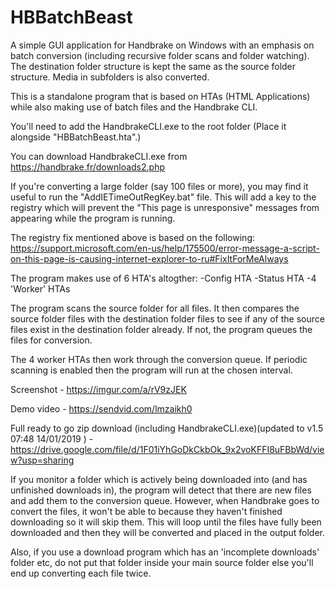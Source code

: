 # HBBatchBeast
A simple GUI application for Handbrake on Windows with an emphasis on batch conversion (including recursive folder scans and folder watching). The destination folder structure is kept the same as the source folder structure. Media in subfolders is also converted.

This is a standalone program that is based on HTAs (HTML Applications) while also making use of batch files and the Handbrake CLI. 

You'll need to add the HandbrakeCLI.exe to the root folder (Place it alongside "HBBatchBeast.hta".)

You can download HandbrakeCLI.exe from https://handbrake.fr/downloads2.php

If you're converting a large folder (say 100 files or more), you may find it useful to run the "AddIETimeOutRegKey.bat" file. This will add a key to the registry which will prevent the "This page is unresponsive" messages from appearing while the program is running. 

The registry fix mentioned above is based on the following:
https://support.microsoft.com/en-us/help/175500/error-message-a-script-on-this-page-is-causing-internet-explorer-to-ru#FixItForMeAlways


The program makes use of 6 HTA's altogther:
 -Config HTA
 -Status HTA
 -4 'Worker' HTAs
 
 The program scans the source folder for all files. It then compares the source folder files with the destination folder files to see if any of the source files exist in the destination folder already. If not, the program queues the files for conversion.
 
The 4 worker HTAs then work through the conversion queue. If periodic scanning is enabled then the program will run at the chosen interval.

Screenshot - https://imgur.com/a/rV9zJEK

Demo video - https://sendvid.com/lmzaikh0

Full ready to go zip download (including HandbrakeCLI.exe)(updated to v1.5 07:48 14/01/2019 ) -https://drive.google.com/file/d/1F01iYhGoDkCkbOk_9x2voKFFI8uFBbWd/view?usp=sharing

If you monitor a folder which is actively being downloaded into (and has unfinished downloads in), the program will detect that there are new files and add them to the conversion queue. However, when Handbrake goes to convert the files, it won't be able to because they haven't finished downloading so it will skip them. This will loop until the files have fully been downloaded and then they will be converted and placed in the output folder.

Also, if you use a download program which has an 'incomplete downloads' folder etc, do not put that folder inside your main source folder else you'll end up converting each file twice.
